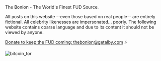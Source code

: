 The ₿onion - The World's Finest FUD Source.

All posts on this website --even those based on real people-- are entirely fictional. All celebrity likenesses are impersonated... poorly. The following website contains coarse language and due to its content it should not be viewed by anyone.

[Donate to keep the FUD coming: thebonion@getalby.com](https://getalby.com/p/thebonion) ⚡

![bitcoin_tor](https://user-images.githubusercontent.com/114272990/192128294-edf433e4-6b87-4147-83e3-98266326eb33.png)
